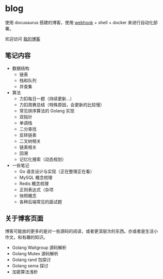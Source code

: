 # blog
使用 docusaurus 搭建的博客，使用 [webhook](https://github.com/Hardews/webhook) + shell + docker 来进行自动化部署。

欢迎访问 [我的博客](https://hardews.cn)



## 笔记内容

- 数据结构
  - 链表
  - 栈和队列
  - 并查集
- 算法
  - 力扣每日一题（持续更新...）
  - 力扣周赛总结（特殊原因，会更新的比较慢）
  - 常见排序算法的 Golang 实现
  - 双指针
  - 单调栈
  - 二分查找
  - 反转链表
  - 二叉树相关
  - 链表相关
  - 回溯
  - 记忆化搜索（动态规划）
- 一些笔记
  - Go 语言设计与实现（正在整理正在看）
  - MySQL 概念梳理
  - Redis 概念梳理
  - 正则表达式（杂项
  - 快照概念
  - 各种后端常见的面试题



## 关于博客页面

博客可能放的更多的是对一些源码的阅读，或者更深层次的东西。亦或者是生活小作文，和有趣的知识。

- Golang Waitgroup 源码解析
- Golang Mutex 源码解析
- Golang rand 包探讨
- Golang sema 探讨
- 加密算法浅析

